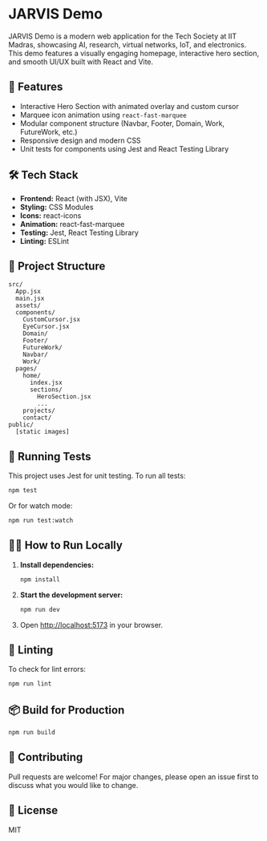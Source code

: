 # JARVIS Demo

JARVIS Demo is a modern web application for the Tech Society at IIT Madras, showcasing AI, research, virtual networks, IoT, and electronics. This demo features a visually engaging homepage, interactive hero section, and smooth UI/UX built with React and Vite.

## 🚀 Features

- Interactive Hero Section with animated overlay and custom cursor
- Marquee icon animation using `react-fast-marquee`
- Modular component structure (Navbar, Footer, Domain, Work, FutureWork, etc.)
- Responsive design and modern CSS
- Unit tests for components using Jest and React Testing Library

## 🛠️ Tech Stack

- **Frontend:** React (with JSX), Vite
- **Styling:** CSS Modules
- **Icons:** react-icons
- **Animation:** react-fast-marquee
- **Testing:** Jest, React Testing Library
- **Linting:** ESLint

## 📁 Project Structure

```
src/
  App.jsx
  main.jsx
  assets/
  components/
    CustomCursor.jsx
    EyeCursor.jsx
    Domain/
    Footer/
    FutureWork/
    Navbar/
    Work/
  pages/
    home/
      index.jsx
      sections/
        HeroSection.jsx
        ...
    projects/
    contact/
public/
  [static images]
```

## 🧪 Running Tests

This project uses Jest for unit testing. To run all tests:

```bash
npm test
```

Or for watch mode:

```bash
npm run test:watch
```

## 🏃‍♂️ How to Run Locally

1. **Install dependencies:**
   ```bash
   npm install
   ```
2. **Start the development server:**
   ```bash
   npm run dev
   ```
3. Open [http://localhost:5173](http://localhost:5173) in your browser.

## 🧹 Linting

To check for lint errors:

```bash
npm run lint
```

## 📦 Build for Production

```bash
npm run build
```

## 🤝 Contributing

Pull requests are welcome! For major changes, please open an issue first to discuss what you would like to change.

## 📄 License

MIT